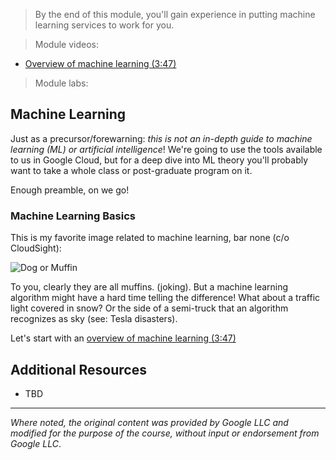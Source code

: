 > By the end of this module, you'll gain experience in putting machine learning services to work for you. 

> Module videos:

* [Overview of machine learning (3:47)](https://youtu.be/l95h4alXfAA)

> Module labs:

## Machine Learning

Just as a precursor/forewarning: *this is not an in-depth guide to machine learning (ML) or artificial intelligence*!  We're going to use the tools available to us in Google Cloud, but for a deep dive into ML theory you'll probably want to take a whole class or post-graduate program on it.

Enough preamble, on we go!

### Machine Learning Basics

This is my favorite image related to machine learning, bar none (c/o CloudSight):

![Dog or Muffin](https://miro.medium.com/max/615/1*DGDcAQmm0e0kW_1iON1e-Q.jpeg "Dog or Muffin")

To you, clearly they are all muffins.  (joking).  But a machine learning algorithm might have a hard time telling the difference!  What about a traffic light covered in snow?  Or the side of a semi-truck that an algorithm recognizes as sky (see: Tesla disasters).

Let's start with an [overview of machine learning (3:47)](https://youtu.be/l95h4alXfAA)

## Additional Resources

* TBD

<hr size="1" />

*Where noted, the original content was provided by Google LLC and modified for the purpose of the course, without input or endorsement from Google LLC*.